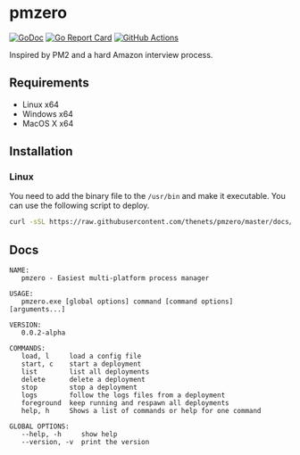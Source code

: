 # pmzero

[![GoDoc](https://godoc.org/github.com/thenets/pmzero?status.svg)](https://godoc.org/github.com/thenets/pmzero)
[![Go Report Card](https://goreportcard.com/badge/github.com/thenets/pmzero)](https://goreportcard.com/report/github.com/thenets/pmzero)
[![GitHub Actions](https://github.com/thenets/pmzero/workflows/build/badge.svg)](https://github.com/thenets/pmzero/actions)

Inspired by PM2 and a hard Amazon interview process.

## Requirements

- Linux x64
- Windows x64
- MacOS X x64

## Installation

### Linux

You need to add the binary file to the `/usr/bin` and make it executable. You can use the following script to deploy.

```bash
curl -sSL https://raw.githubusercontent.com/thenets/pmzero/master/docs/install-linux.sh | sudo sh
```

## Docs

```
NAME:
   pmzero - Easiest multi-platform process manager

USAGE:
   pmzero.exe [global options] command [command options] [arguments...]

VERSION:
   0.0.2-alpha

COMMANDS:
   load, l     load a config file
   start, c    start a deployment
   list        list all deployments
   delete      delete a deployment
   stop        stop a deployment
   logs        follow the logs files from a deployment
   foreground  keep running and respawn all deployments
   help, h     Shows a list of commands or help for one command

GLOBAL OPTIONS:
   --help, -h     show help
   --version, -v  print the version
```